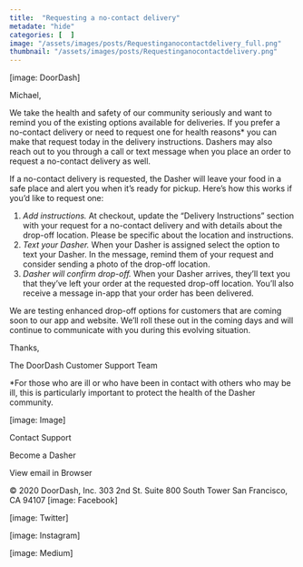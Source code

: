 ```yaml
---
title:  "Requesting a no-contact delivery"
metadate: "hide"
categories: [  ]
image: "/assets/images/posts/Requestinganocontactdelivery_full.png"
thumbnail: "/assets/images/posts/Requestinganocontactdelivery.png"
---
```

[image: DoorDash]




Michael,



We take the health and safety of our community seriously and want to remind
you of the existing options available for deliveries. If you prefer a
no-contact delivery or need to request one for health reasons* you can make
that request today in the delivery instructions. Dashers may also reach out
to you through a call or text message when you place an order to request a
no-contact delivery as well.


If a no-contact delivery is requested, the Dasher will leave your food in a
safe place and alert you when it’s ready for pickup. Here’s how this works
if you’d like to request one:

   1. *Add instructions.* At checkout, update the “Delivery Instructions”
   section with your request for a no-contact delivery and with details about
   the drop-off location. Please be specific about the location and
   instructions.
   2. *Text your Dasher.* When your Dasher is assigned select the option to
   text your Dasher. In the message, remind them of your request and consider
   sending a photo of the drop-off location.
   3. *Dasher will confirm drop-off.* When your Dasher arrives, they’ll
   text you that they’ve left your order at the requested drop-off location.
   You’ll also receive a message in-app that your order has been delivered.

We are testing enhanced drop-off options for customers that are coming soon
to our app and website. We’ll roll these out in the coming days and will
continue to communicate with you during this evolving situation.


Thanks,

The DoorDash Customer Support Team


*For those who are ill or who have been in contact with others who may be
ill, this is particularly important to protect the health of the Dasher
community.











[image: Image]


Contact Support


Become a Dasher


View email in Browser


© 2020 DoorDash, Inc.
303 2nd St. Suite 800 South Tower San Francisco, CA 94107
[image: Facebook]

[image:
Twitter]

[image:
Instagram]

[image:
Medium]


